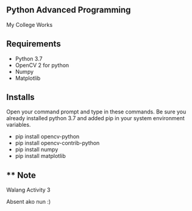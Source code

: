 ## Python Advanced Programming
My College Works
## Requirements
<ul>
  <li>Python 3.7</li>
  <li>OpenCV 2 for python</li>
  <li>Numpy</li>
  <li>Matplotlib</li>
</ul>

## Installs
<p>Open your command prompt and type in these commands. Be sure you already installed python 3.7 and added pip in your system environment variables.</p>
<ul>
  <li>pip install opencv-python</li>
  <li>pip install opencv-contrib-python</li>
  <li>pip install numpy</li>
  <li>pip install matplotlib</li>
</ul>

## ** Note

<p>Walang Activity 3</p>
<p>Absent ako nun :)</p>
